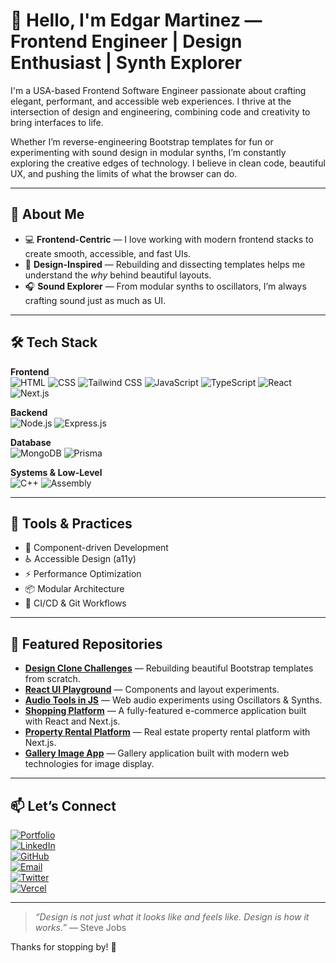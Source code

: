 # 👋 Hello, I'm Edgar Martinez — Frontend Engineer | Design Enthusiast | Synth Explorer

I'm a USA-based Frontend Software Engineer passionate about crafting elegant, performant, and accessible web experiences. I thrive at the intersection of design and engineering, combining code and creativity to bring interfaces to life.

Whether I’m reverse-engineering Bootstrap templates for fun or experimenting with sound design in modular synths, I’m constantly exploring the creative edges of technology. I believe in clean code, beautiful UX, and pushing the limits of what the browser can do.

---

## 🎯 About Me

- 💻 **Frontend-Centric** — I love working with modern frontend stacks to create smooth, accessible, and fast UIs.
- 🎨 **Design-Inspired** — Rebuilding and dissecting templates helps me understand the *why* behind beautiful layouts.
- 🎧 **Sound Explorer** — From modular synths to oscillators, I’m always crafting sound just as much as UI.

---

## 🛠️ Tech Stack

**Frontend**  
![HTML](https://img.shields.io/badge/HTML5-E34F26?style=for-the-badge&logo=html5&logoColor=white)
![CSS](https://img.shields.io/badge/CSS3-1572B6?style=for-the-badge&logo=css3&logoColor=white)
![Tailwind CSS](https://img.shields.io/badge/Tailwind%20CSS-38B2AC?style=for-the-badge&logo=tailwind-css&logoColor=white)
![JavaScript](https://img.shields.io/badge/JavaScript-F7DF1E?style=for-the-badge&logo=javascript&logoColor=black)
![TypeScript](https://img.shields.io/badge/TypeScript-3178C6?style=for-the-badge&logo=typescript&logoColor=white)
![React](https://img.shields.io/badge/React-61DAFB?style=for-the-badge&logo=react&logoColor=black)
![Next.js](https://img.shields.io/badge/Next.js-000000?style=for-the-badge&logo=next.js&logoColor=white)

**Backend**  
![Node.js](https://img.shields.io/badge/Node.js-339933?style=for-the-badge&logo=node.js&logoColor=white)
![Express.js](https://img.shields.io/badge/Express.js-000000?style=for-the-badge&logo=express&logoColor=white)

**Database**  
![MongoDB](https://img.shields.io/badge/MongoDB-47A248?style=for-the-badge&logo=mongodb&logoColor=white)
![Prisma](https://img.shields.io/badge/Prisma-2D3748?style=for-the-badge&logo=prisma&logoColor=white)

**Systems & Low-Level**  
![C++](https://img.shields.io/badge/C++-00599C?style=for-the-badge&logo=c%2B%2B&logoColor=white)
![Assembly](https://img.shields.io/badge/Assembly-555555?style=for-the-badge&logo=assemblyscript&logoColor=white)

---

## 🔧 Tools & Practices

- 🧪 Component-driven Development
- ♿ Accessible Design (a11y)
- ⚡ Performance Optimization
- 📦 Modular Architecture
- 🔁 CI/CD & Git Workflows

---

## 📁 Featured Repositories

- **[Design Clone Challenges](#)** — Rebuilding beautiful Bootstrap templates from scratch.
- **[React UI Playground](#)** — Components and layout experiments.
- **[Audio Tools in JS](#)** — Web audio experiments using Oscillators & Synths.
- **[Shopping Platform](https://github.com/EdgarMartinez26/Shopping-PlatForm/tree/main/e-commerce)** — A fully-featured e-commerce application built with React and Next.js.
- **[Property Rental Platform](https://github.com/EdgarMartinez26/Property/tree/main/property-air-nextjs)** — Real estate property rental platform with Next.js.
- **[Gallery Image App](https://github.com/EdgarMartinez26/gallery-image)** — Gallery application built with modern web technologies for image display.

---

## 📫 Let’s Connect

[![Portfolio](https://img.shields.io/badge/Portfolio-255E63?style=for-the-badge&logo=About.me&logoColor=white)](https://portafolio-25.vercel.app/)  
[![LinkedIn](https://img.shields.io/badge/LinkedIn-0077B5?style=for-the-badge&logo=linkedin&logoColor=white)](https://www.linkedin.com/in/edgar-ivan-martinez-santiago-a76016230/)  
[![GitHub](https://img.shields.io/badge/GitHub-181717?style=for-the-badge&logo=github&logoColor=white)](https://github.com/EdgarMartinez26)  
[![Email](https://img.shields.io/badge/Email-D14836?style=for-the-badge&logo=gmail&logoColor=white)](mailto:edgarivan702@gmail.com)  
[![Twitter](https://img.shields.io/badge/Twitter-1DA1F2?style=for-the-badge&logo=twitter&logoColor=white)](https://twitter.com/yourhandle)  
[![Vercel](https://img.shields.io/badge/Vercel-000000?style=for-the-badge&logo=vercel&logoColor=white)](https://vercel.com/edgars-projects-657083dd)

---

> *“Design is not just what it looks like and feels like. Design is how it works.”* — Steve Jobs

Thanks for stopping by! 🌟
